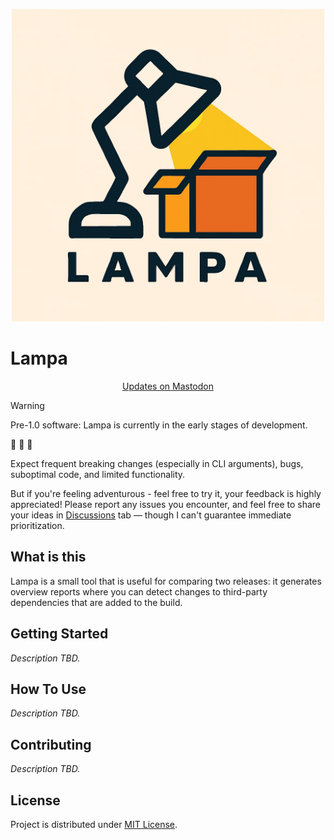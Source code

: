 <p align="center">
  <img width="500" height="500" src="docs/lampa-logo.webp" alt="Lampa logo">
</p>

# Lampa

<p align="center">
    <a href="https://mastodon.online/search?q=from%3A%40dector+%23lampa&type=statuses">Updates on Mastodon</a>
</p>

> [!WARNING]
> Pre-1.0 software: Lampa is currently in the early stages of development.
>
> :construction: :construction: :construction:
>
> Expect frequent breaking changes (especially in CLI arguments), bugs, suboptimal code, and limited functionality.
>
> But if you're feeling adventurous - feel free to try it, your feedback is highly appreciated!
> Please report any issues you encounter, and feel free to share your ideas in [Discussions](https://github.com/dector/lampa/discussions) tab — though I can't guarantee immediate prioritization.

## What is this

Lampa is a small tool that is useful for comparing two releases: it generates
overview reports where you can detect changes to third-party dependencies that are
added to the build.

## Getting Started

_Description TBD._

## How To Use

_Description TBD._

## Contributing

_Description TBD._

## License

Project is distributed under [MIT License](https://opensource.org/license/mit).
